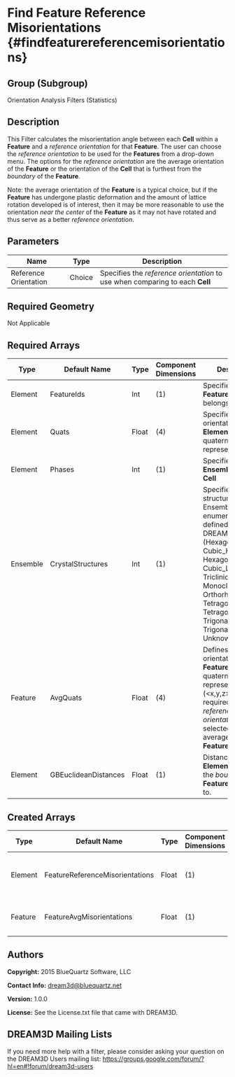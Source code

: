 Find Feature Reference Misorientations {#findfeaturereferencemisorientations}
======

## Group (Subgroup) ##
Orientation Analysis Filters (Statistics)

## Description ##
This Filter calculates the misorientation angle between each **Cell** within a **Feature** and a *reference orientation* for that **Feature**.  The user can choose the *reference orientation* to be used for the **Features** from a drop-down menu.  The options for the *reference orientation* are the average orientation of the **Feature** or the orientation of the **Cell** that is furthest from the *boundary* of the **Feature**.

Note: the average orientation of the **Feature** is a typical choice, but if the **Feature** has undergone plastic deformation and the amount of lattice rotation developed is of interest, then it may be more reasonable to use the orientation *near the center* of the **Feature** as it may not have rotated and thus serve as a better *reference orientation*.

## Parameters ##
| Name | Type | Description |
|------|------| ----------- |
| Reference Orientation | Choice | Specifies the *reference orientation* to use when comparing to each **Cell** |

## Required Geometry ##
Not Applicable

## Required Arrays ##
| Type | Default Name | Type | Component Dimensions | Description |
|------|--------------|-------------|---------|-----|
| Element | FeatureIds | Int | (1) | Specifies to which **Feature** each **Cell** belongs. |
| Element | Quats | Float | (4) | Specifies the orientation of the **Element** in quaternion representation |
| Element     | Phases            | Int | (1) | Specifies the **Ensemble** of the **Cell** |
| Ensemble | CrystalStructures | Int | (1) | Specifies the crystal structure of each Ensemble using an enumeration defined by DREAM3D (Hexagonal_High=0, Cubic_High=1, Hexagonal_Low=2, Cubic_Low=3, Triclinic=4, Monoclinic=5, Orthorhombic=6, Tetragonal_Low=7, Tetragonal_High=8, Trigonal_Low=9, Trigonal_High=10, Unknown=999) |
| Feature | AvgQuats | Float | (4) | Defines the average orientation of the **Feature** in quaternion representation  (<x,y,z>, w). Only required if the *reference orientation* is selected to be the average of the **Feature** |
| Element | GBEuclideanDistances | Float | (1) | Distance the **Elements** are from the *boundary* of the **Feature** they belong to. |

## Created Arrays ##
| Type | Default Name | Type | Component Dimensions | Description |
|------|--------------|-------------|---------|-----|
| Element | FeatureReferenceMisorientations | Float | (1) | Misorientation angle (in degrees) between **Element**'s orientation and the reference orientation of the **Feature** that owns that **Element** |
| Feature | FeatureAvgMisorientations | Float | (1) | Average of the *FeatureReferenceMisorientation* values for all of the **Elements** that belong to the **Feature** |

## Authors ##

**Copyright:** 2015 BlueQuartz Software, LLC

**Contact Info:** dream3d@bluequartz.net

**Version:** 1.0.0

**License:**  See the License.txt file that came with DREAM3D.




## DREAM3D Mailing Lists ##

If you need more help with a filter, please consider asking your question on the DREAM3D Users mailing list:
https://groups.google.com/forum/?hl=en#!forum/dream3d-users


